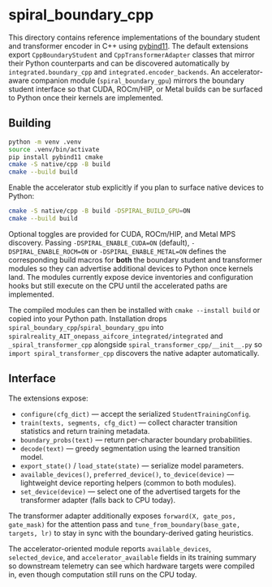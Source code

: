 # spiral_boundary_cpp

This directory contains reference implementations of the boundary student and
transformer encoder in C++ using [pybind11](https://github.com/pybind/pybind11).
The default extensions export ``CppBoundaryStudent`` and
``CppTransformerAdapter`` classes that mirror their Python counterparts and can
be discovered automatically by ``integrated.boundary_cpp`` and
``integrated.encoder_backends``.  An accelerator-aware companion module
(``spiral_boundary_gpu``) mirrors the boundary student interface so that CUDA,
ROCm/HIP, or Metal builds can be surfaced to Python once their kernels are
implemented.

## Building

```bash
python -m venv .venv
source .venv/bin/activate
pip install pybind11 cmake
cmake -S native/cpp -B build
cmake --build build
```

Enable the accelerator stub explicitly if you plan to surface native devices
to Python:

```bash
cmake -S native/cpp -B build -DSPIRAL_BUILD_GPU=ON
cmake --build build
```

Optional toggles are provided for CUDA, ROCm/HIP, and Metal MPS discovery.
Passing ``-DSPIRAL_ENABLE_CUDA=ON`` (default), ``-DSPIRAL_ENABLE_ROCM=ON`` or
``-DSPIRAL_ENABLE_METAL=ON`` defines the corresponding build macros for **both**
the boundary student and transformer modules so they can advertise additional
devices to Python once kernels land.  The modules currently expose device
inventories and configuration hooks but still execute on the CPU until the
accelerated paths are implemented.

The compiled modules can then be installed with ``cmake --install build`` or
copied into your Python path.  Installation drops
``spiral_boundary_cpp``/``spiral_boundary_gpu`` into
``spiralreality_AIT_onepass_aifcore_integrated/integrated`` and
``_spiral_transformer_cpp`` alongside ``spiral_transformer_cpp/__init__.py`` so
``import spiral_transformer_cpp`` discovers the native adapter automatically.

## Interface

The extensions expose:

* ``configure(cfg_dict)`` — accept the serialized ``StudentTrainingConfig``.
* ``train(texts, segments, cfg_dict)`` — collect character transition
  statistics and return training metadata.
* ``boundary_probs(text)`` — return per-character boundary probabilities.
* ``decode(text)`` — greedy segmentation using the learned transition model.
* ``export_state()`` / ``load_state(state)`` — serialize model parameters.
* ``available_devices()``, ``preferred_device()``, ``to_device(device)`` —
  lightweight device reporting helpers (common to both modules).
* ``set_device(device)`` — select one of the advertised targets for the
  transformer adapter (falls back to CPU today).

The transformer adapter additionally exposes ``forward(X, gate_pos, gate_mask)``
for the attention pass and ``tune_from_boundary(base_gate, targets, lr)`` to
stay in sync with the boundary-derived gating heuristics.

The accelerator-oriented module reports ``available_devices``,
``selected_device``, and ``accelerator_available`` fields in its training
summary so downstream telemetry can see which hardware targets were compiled
in, even though computation still runs on the CPU today.
